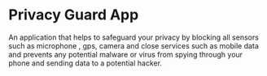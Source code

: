 # Privacy Guard App

An application that helps to safeguard your privacy by blocking all sensors such as microphone , gps, camera and close services such as mobile data and prevents any potential malware or virus from spying through your phone and sending data to a potential hacker.
